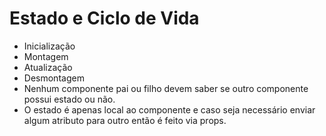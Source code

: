 # Estado e Ciclo de Vida

- Inicialização
- Montagem
- Atualização
- Desmontagem
&nbsp;
- Nenhum componente pai ou filho devem saber se outro componente possui estado ou não.
- O estado é apenas local ao componente e caso seja necessário enviar algum atributo para outro então é feito via props.
